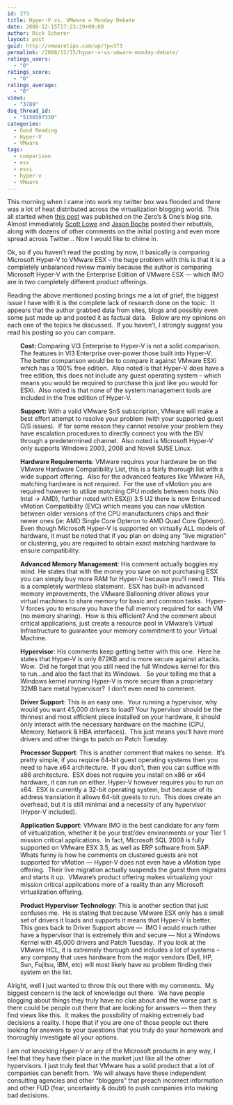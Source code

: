```yaml
---
id: 373
title: Hyper-V vs. VMware = Monday Debate
date: 2008-12-15T17:23:29+00:00
author: Rick Scherer
layout: post
guid: http://vmwaretips.com/wp/?p=373
permalink: /2008/12/15/hyper-v-vs-vmware-monday-debate/
ratings_users:
  - "0"
ratings_score:
  - "0"
ratings_average:
  - "0"
views:
  - "3789"
dsq_thread_id:
  - "5156597339"
categories:
  - Good Reading
  - Hyper-V
  - VMware
tags:
  - comparison
  - esx
  - esxi
  - hyper-v
  - VMware
---
```

This morning when I came into work my twitter box was flooded and there was a lot of heat distributed across the virtualization blogging world.  This all started when <a href="http://fawzi.wordpress.com/2008/12/14/hyper-v-vs-vmware/" target="_blank">this post</a> was published on the Zero&#8217;s & One&#8217;s blog site.  Almost immediately <a href="http://blog.scottlowe.org/2008/12/15/youve-got-to-be-kidding-me/" target="_blank">Scott Lowe</a> and <a href="http://www.boche.net/blog/?p=690" target="_blank">Jason Boche</a> posted their rebuttals, along with dozens of other comments on the initial posting and even more spread across Twitter&#8230; Now I would like to chime in.

<!--more-->

Ok, so if you haven&#8217;t read the posting by now, it basically is comparing Microsoft Hyper-V to VMware ESX &#8211; the huge problem with this is that it is a completely unbalanced review mainly because the author is comparing Microsoft Hyper-V with the Enterprise Edition of VMware ESX &#8212; which IMO are in two completely different product offerings.

Reading the above mentioned posting brings me a lot of grief, the biggest issue I have with it is the complete lack of research done on the topic.  It appears that the author grabbed data from sites, blogs and possibly even some just made up and posted it as factual data.   Below are my opinions on each one of the topics he discussed.  If you haven&#8217;t, I strongly suggest you read his posting so you can compare.

<p style="padding-left: 30px;">
  <strong>Cost: </strong>Comparing VI3 Enterprise to Hyper-V is not a solid comparison.  The features in VI3 Enterprise over-power those built into Hyper-V.  The better comparison would be to compare it against VMware ESXi which has a 100% free edition.  Also noted is that Hyper-V does have a free edition, this does not include any guest operating system &#8211; which means you would be required to purchase this just like you would for ESXi.  Also noted is that none of the system management tools are included in the free edition of Hyper-V.
</p>

<p style="padding-left: 30px;">
  <strong>Support:</strong> With a valid VMware SnS subscription, VMware will make a best effort attempt to resolve your problem (with your supported guest O/S issues).  If for some reason they cannot resolve your problem they have escalation procedures to directly connect you with the ISV through a predetermined channel.  Also noted is Microsoft Hyper-V only supports Windows 2003, 2008 and Novell SUSE Linux.
</p>

<p style="padding-left: 30px;">
  <strong>Hardware Requirements</strong>: VMware requires your hardware be on the VMware Hardware Compatibility List, this is a fairly thorough list with a wide support offering.  Also for the advanced features like VMware HA, matching hardware is not required.  For the use of vMotion you are required however to utilize matching CPU models between hosts (No Intel -> AMD), further noted with ESX(i) 3.5 U2 there is now Enhanced vMotion Compatibility (EVC) which means you can now vMotion between older versions of the CPU manufacturers chips and their newer ones (ie: AMD Single Core Opteron to AMD Quad Core Opteron).<br /> Even though Microsoft Hyper-V is supported on virtually ALL models of hardware, it must be noted that if you plan on doing any &#8220;live migration&#8221; or clustering, you are required to obtain exact matching hardware to ensure compatibility.
</p>

<p style="padding-left: 30px;">
  <strong>Advanced Memory Management</strong>: His comment actually boggles my mind. He states that with the money you save on not purchasing ESX you can simply buy more RAM for Hyper-V because you&#8217;ll need it.  This is a completely worthless statement.  ESX has built-in advanced memory improvements, the VMware Ballooning driver allows your virtual machines to share memory for basic and common tasks.  Hyper-V forces you to ensure you have the full memory required for each VM (no memory sharing).  How is this efficient? And the comment about critical applications, just create a resource pool in VMware&#8217;s Virtual Infrastructure to guarantee your memory commitment to your Virtual Machine.
</p>

<p style="padding-left: 30px;">
  <strong>Hypervisor</strong>: His comments keep getting better with this one.  Here he states that Hyper-V is only 872KB and is more secure against attacks.  Wow.  Did he forget that you still need the full Windows kernel for this to run&#8230;and also the fact that its Windows.   So your telling me that a Windows kernel running Hyper-V is more secure than a proprietary 32MB bare metal hypervisor?  I don&#8217;t even need to comment.
</p>

<p style="padding-left: 30px;">
  <strong>Driver Support</strong>: This is an easy one.  Your running a hypervisor, why would you want 45,000 drivers to load? Your hypervisor should be the thinnest and most efficient piece installed on your hardware, it should only interact with the necessary hardware on the machine (CPU, Memory, Network & HBA interfaces).  This just means you&#8217;ll have more drivers and other things to patch on Patch Tuesday.
</p>

<p style="padding-left: 30px;">
  <strong>Processor Support</strong>: This is another comment that makes no sense.  It&#8217;s pretty simple, if you require 64-bit guest operating systems then you need to have x64 architecture.  If you don&#8217;t, then you can suffice with x86 architecture.  ESX does not require you install on x86 or x64 hardware, it can run on either. Hyper-V however requires you to run on x64.  ESX is currently a 32-bit operating system, but because of its address translation it allows 64-bit guests to run.  This does create an overhead, but it is still minimal and a necessity of any hypervisor (Hyper-V included).
</p>

<p style="padding-left: 30px;">
  <strong>Application Support</strong>: VMware IMO is the best candidate for any form of virtualization, whether it be your test/dev environments or your Tier 1 mission critical applications.  In fact, Microsoft SQL 2008 is fully supported on VMware ESX 3.5, as well as ERP software from SAP.   Whats funny is how he comments on clustered guests are not supported for vMotion &#8212; Hyper-V does not even have a vMotion type offering.  Their live migration actually suspends the guest then migrates and starts it up.  VMware&#8217;s product offering makes virtualizing your mission critical applications more of a reality than any Microsoft virtualization offering.
</p>

<p style="padding-left: 30px;">
  <strong>Product Hypervisor Technology</strong>: This is another section that just confuses me.  He is stating that because VMware ESX only has a small set of drivers it loads and supports it means that Hyper-V is better.  This goes back to Driver Support above &#8212;  IMO I would much rather have a hypervisor that is extremely thin and secure &#8212; Not a Windows Kernel with 45,000 drivers and Patch Tuesday.  If you look at the VMware HCL, it is extremely thorough and includes a lot of systems &#8211; any company that uses hardware from the major vendors (Dell, HP, Sun, Fujitsu, IBM, etc) will most likely have no problem finding their system on the list.
</p>

Alright, well I just wanted to throw this out there with my comments.  My biggest concern is the lack of knowledge out there.  We have people blogging about things they truly have no clue about and the worse part is there could be people out there that are looking for answers &#8212; then they find views like this.  It makes the possibility of making extremely bad decisions a reality. I hope that if you are one of those people out there looking for answers to your questions that you truly do your homework and thoroughly investigate all your options.

I am not knocking Hyper-V or any of the Microsoft products in any way, I feel that they have their place in the market just like all the other hypervisors. I just truly feel that VMware has a solid product that a lot of companies can benefit from.  We will always have these independent consulting agencies and other &#8220;bloggers&#8221; that preach incorrect information and other FUD (fear, uncertainty & doubt) to push companies into making bad decisions.